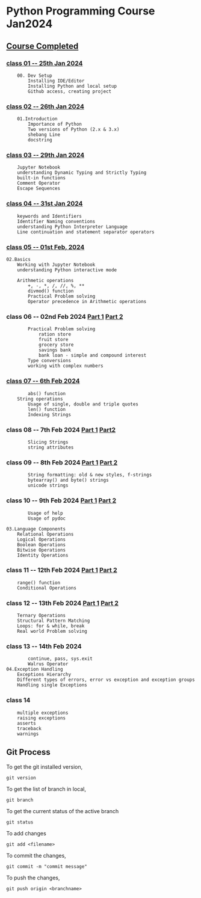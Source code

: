 # Python Programming Course Jan2024

## [Course Completed](https://www.youtube.com/playlist?list=PLTEjme3I6BCjX-WeKuZSW-opo42wjO-pV)

### [class 01 -- 25th Jan 2024](https://youtu.be/HcQF1E6rP9Y)
        00. Dev Setup
            Installing IDE/Editor
            Installing Python and local setup
            Github access, creating project

### [class 02 -- 26th Jan 2024](https://youtu.be/vOa87IYrmgg)
        01.Introduction
            Importance of Python
            Two versions of Python (2.x & 3.x)
            shebang Line
            docstring

### [class 03 -- 29th Jan 2024](https://youtu.be/F2SGyzVivT8)
        Jupyter Notebook
        understanding Dynamic Typing and Strictly Typing
        built-in functions
        Comment Operator
        Escape Sequences

### [class 04 -- 31st Jan 2024](https://youtu.be/Gi_9dzTm8iA)
        keywords and Identifiers
        Identifier Naming conventions
        understanding Python Interpreter Language
        Line continuation and statement separator operators

### [class 05 -- 01st Feb, 2024](https://youtu.be/RxCQ85finTE)
    02.Basics
        Working with Jupyter Notebook
        understanding Python interactive mode
        
        Arithmetic operations
            +, -, *, /, //, %, **
            divmod() function
            Practical Problem solving
            Operator precedence in Arithmetic operations

### class 06 -- 02nd Feb 2024  [Part 1](https://youtu.be/ID2SPesa-H8)  [Part 2](https://youtu.be/MrVeuOiuyMM)
            Practical Problem solving
                ration store 
                fruit store
                grocery store
                savings bank
                bank loan - simple and compound interest
            Type conversions
            working with complex numbers

### [class 07 -- 6th Feb 2024](https://youtu.be/rJVaKjiUAuA)
            abs() function
        String operations
            Usage of single, double and triple quotes
            len() function
            Indexing Strings

### class 08 -- 7th Feb 2024 [Part 1](https://youtu.be/YC6oZte1fKo) [Part2](https://youtu.be/dK8qiwwSJ2U)
            Slicing Strings
            string attributes

### class 09 -- 8th Feb 2024 [Part 1](https://youtu.be/B5-rMz2SmO4)  [Part 2](https://youtu.be/9QcuDFY2mhY)     
            String formatting: old & new styles, f-strings
            bytearray() and byte() strings
            unicode strings

### class 10 -- 9th Feb 2024 [Part 1](https://youtu.be/SpLAwP-ty6o)  [Part 2](https://youtu.be/O2-j9Io4MEg)
            Usage of help
            Usage of pydoc

    03.Language Components
        Relational Operations
        Logical Operations
        Boolean Operations
        Bitwise Operations
        Identity Operations

### class 11 -- 12th Feb 2024 [Part 1](https://youtu.be/vOBCoIq5DZE) [Part 2](https://youtu.be/6GPAYr3NGzg)
        range() function
        Conditional Operations

### class 12 -- 13th Feb 2024 [Part 1](https://youtu.be/8lBjr2lzZZs) [Part 2](https://youtu.be/EMzFCdiy0t0)
        Ternary Operations
        Structural Pattern Matching
        Loops: for & while, break
        Real world Problem solving

### class 13 -- 14th Feb 2024
            continue, pass, sys.exit
            Walrus Operator
    04.Exception Handling
        Exceptions Hierarchy
        Different types of errors, error vs exception and exception groups
        Handling single Exceptions

### class 14 
        multiple exceptions
        raising exceptions
        asserts
        traceback
        warnings

## Git Process
To get the git installed version,

    git version

To get the list of branch in local, 
    
    git branch

To get the current status of the active branch

    git status

To add changes 
    
    git add <filename>

To commit the changes, 

    git commit -m "commit message"

To push the changes, 

    git push origin <branchname>
